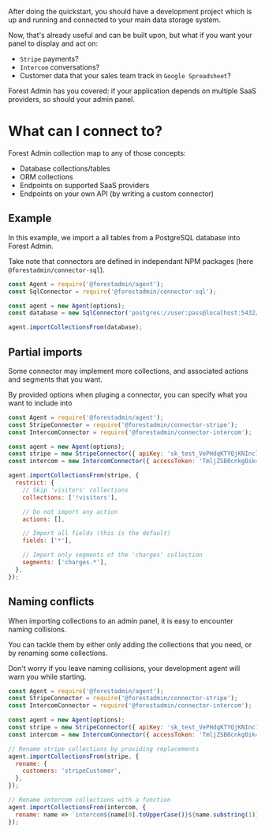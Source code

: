 After doing the quickstart, you should have a development project which is up and running and connected to your main data storage system.

Now, that's already useful and can be built upon, but what if you want your panel to display and act on:

- `Stripe` payments?
- `Intercom` conversations?
- Customer data that your sales team track in `Google Spreadsheet`?

Forest Admin has you covered: if your application depends on multiple SaaS providers, so should your admin panel.

# What can I connect to?

Forest Admin collection map to any of those concepts:

- Database collections/tables
- ORM collections
- Endpoints on supported SaaS providers
- Endpoints on your own API (by writing a custom connector)

## Example

In this example, we import a all tables from a PostgreSQL database into Forest Admin.

Take note that connectors are defined in independant NPM packages (here `@forestadmin/connector-sql`).

```javascript
const Agent = require('@forestadmin/agent');
const SqlConnector = require('@forestadmin/connector-sql');

const agent = new Agent(options);
const database = new SqlConnector('postgres://user:pass@localhost:5432/mySchema');

agent.importCollectionsFrom(database);
```

## Partial imports

Some connector may implement more collections, and associated actions and segments that you want.

By provided options when pluging a connector, you can specify what you want to include into

```javascript
const Agent = require('@forestadmin/agent');
const StripeConnector = require('@forestadmin/connector-stripe');
const IntercomConnector = require('@forestadmin/connector-intercom');

const agent = new Agent(options);
const stripe = new StripeConnector({ apiKey: 'sk_test_VePHdqKTYQjKNInc7u56JBrQ' });
const intercom = new IntercomConnector({ accessToken: 'TmljZSB0cnkgOik=' });

agent.importCollectionsFrom(stripe, {
  restrict: {
    // Skip 'visitors' collections
    collections: ['!visitors'],

    // Do not import any action
    actions: [],

    // Import all fields (this is the default)
    fields: ['*'],

    // Import only segments of the 'charges' collection
    segments: ['charges.*'],
  },
});
```

## Naming conflicts

When importing collections to an admin panel, it is easy to encounter naming collisions.

You can tackle them by either only adding the collections that you need, or by renaming some collections.

Don't worry if you leave naming collisions, your development agent will warn you while starting.

```javascript
const Agent = require('@forestadmin/agent');
const StripeConnector = require('@forestadmin/connector-stripe');
const IntercomConnector = require('@forestadmin/connector-intercom');

const agent = new Agent(options);
const stripe = new StripeConnector({ apiKey: 'sk_test_VePHdqKTYQjKNInc7u56JBrQ' });
const intercom = new IntercomConnector({ accessToken: 'TmljZSB0cnkgOik=' });

// Rename stripe collections by providing replacements
agent.importCollectionsFrom(stripe, {
  rename: {
    customers: 'stripeCustomer',
  },
});

// Rename intercom collections with a function
agent.importCollectionsFrom(intercom, {
  rename: name => `intercom${name[0].toUpperCase()}${name.substring(1)}`,
});
```
